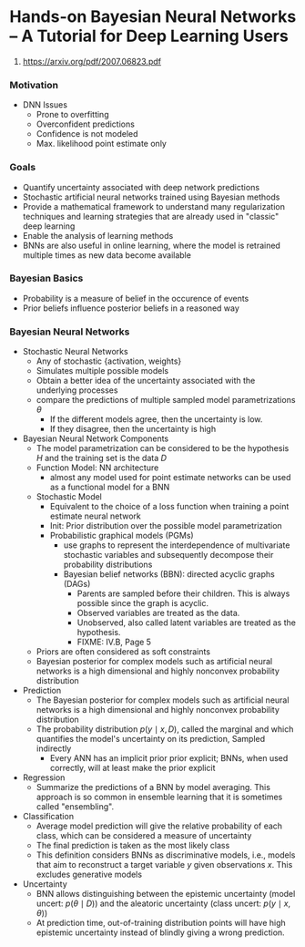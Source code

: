 # Hands-on Bayesian Neural Networks – A Tutorial for Deep Learning Users  
1. https://arxiv.org/pdf/2007.06823.pdf

### Motivation
* DNN Issues
    - Prone to overfitting
    - Overconfident predictions
    - Confidence is not modeled
    - Max. likelihood point estimate only

### Goals
* Quantify uncertainty associated with deep network predictions
* Stochastic artificial neural networks trained using Bayesian methods
* Provide a mathematical framework to understand many regularization techniques and learning strategies that are already used in "classic" deep learning
* Enable the analysis of learning methods
* BNNs are also useful in online learning, where the model is retrained multiple times as new data become
available

### Bayesian Basics
* Probability is a measure of belief in the occurence of events
* Prior beliefs influence posterior beliefs in a reasoned way

### Bayesian Neural Networks
* Stochastic Neural Networks
    - Any of stochastic {activation, weights}
    - Simulates multiple possible models
    - Obtain a better idea of the uncertainty associated with the underlying processes
    - compare the predictions of multiple sampled model parametrizations $\theta$
        * If the different models agree, then the uncertainty is low. 
        * If they disagree, then the uncertainty is high
* Bayesian Neural Network Components
    - The model parametrization can be considered to be the hypothesis $H$ and the training set is the data $D$
    - Function Model: NN architecture
        * almost any model used for point estimate networks can be used as a functional model for a BNN
    - Stochastic Model
        * Equivalent to the choice of a loss function when training a point estimate neural network
        * Init: Prior distribution over the possible model parametrization
        * Probabilistic graphical models (PGMs)
            - use graphs to represent the interdependence of multivariate stochastic variables and subsequently decompose their probability distributions
            - Bayesian belief networks (BBN): directed acyclic graphs (DAGs)
                * Parents are sampled before their children. This is always possible since the graph is acyclic.
                * Observed variables are treated as the data. 
                * Unobserved, also called latent variables are treated as the hypothesis.
                * FIXME: IV.B, Page 5
    - Priors are often considered as soft constraints
    - Bayesian posterior for complex models such as artificial neural networks is a high dimensional and highly nonconvex probability distribution
* Prediction
    - The Bayesian posterior for complex models such as artificial neural networks is a high dimensional and highly nonconvex probability distribution
    - The probability distribution $p( y \mid x, D )$, called the marginal and which quantifies the model's uncertainty on its prediction, Sampled indirectly
        * Every ANN has an implicit prior prior explicit; BNNs, when used correctly, will at least make the prior  explicit
* Regression
    - Summarize the predictions of a BNN by model averaging. This approach is so common in ensemble learning that it is sometimes called "ensembling".
* Classification
    - Average model prediction will give the relative probability of each class, which can be  considered a measure of uncertainty
    - The final prediction is taken as the most likely class
    - This definition considers BNNs as discriminative models, i.e., models that aim to reconstruct a target variable $y$ given observations $x$. This excludes generative models
* Uncertainty
    - BNN allows distinguishing between the epistemic uncertainty (model uncert: $p( \theta \mid D )$) and the aleatoric uncertainty (class uncert: $p( y \mid x, \theta )$)
    - At prediction time, out-of-training distribution points will have high epistemic uncertainty instead of blindly giving a wrong prediction.


